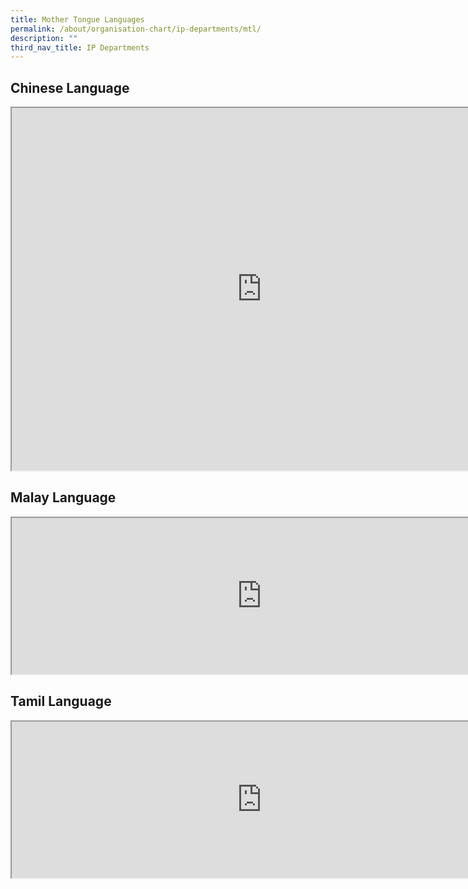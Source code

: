 ```yaml
---
title: Mother Tongue Languages
permalink: /about/organisation-chart/ip-departments/mtl/
description: ""
third_nav_title: IP Departments
---
```

<h2>Chinese Language</h2>

<iframe src="https://docs.google.com/document/d/e/2PACX-1vRddSS6tYQV7ta543gf5I1oVKa1myDAnwMKxW37vKRGTY_zRy9KdTc7TTm2dGwFyOdwk3gUTAaKTvFc/pub?embedded=true" width=800px height=580px scrolling="no"></iframe>

<h2>Malay Language</h2>

<iframe src="https://docs.google.com/document/d/e/2PACX-1vStZgl3DpMiitONR97yEZwcEjvwoe9GhbhIgYJoD-A_VvMovh01jSWZM3A_g8yp5IxmDGfqfAaUOB98/pub?embedded=true" width=800px height=250px scrolling="no"></iframe>

<h2>Tamil Language</h2>

<iframe src="https://docs.google.com/document/d/e/2PACX-1vTYQD2qdUqP3YRWL-7Kpg6pqKO8llHoG9Q8exgGDMqsZ_-be9ngHpktg0Y8pM3wbFxiJKHXzdGvqiJW/pub?embedded=true" width=800px height=250px scrolling="no"></iframe>